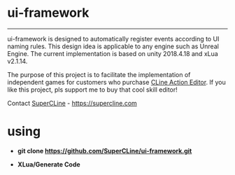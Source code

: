 # ui-framework

----------

ui-framework is designed to automatically register events according to UI naming rules. This design idea is applicable to any engine such as Unreal Engine. The current implementation is based on unity 2018.4.18 and xLua v2.1.14.

The purpose of this project is to facilitate the implementation of independent games for customers who purchase 
[CLine Action Editor](https://assetstore.unity.com/packages/tools/game-toolkits/cline-action-editor-3-207096). If you like this project, pls support me to buy that cool skill editor!

Contact [SuperCLine](https://supercline.com) - https://supercline.com

# using

- **git clone https://github.com/SuperCLine/ui-framework.git**


- **XLua/Generate Code**
